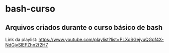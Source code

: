 # bash-curso
## Arquivos criados durante o curso básico de bash 
Link da playlist: https://www.youtube.com/playlist?list=PLXoSGejyuQGpf4X-NdGjvSlEFZhn2f2H7
